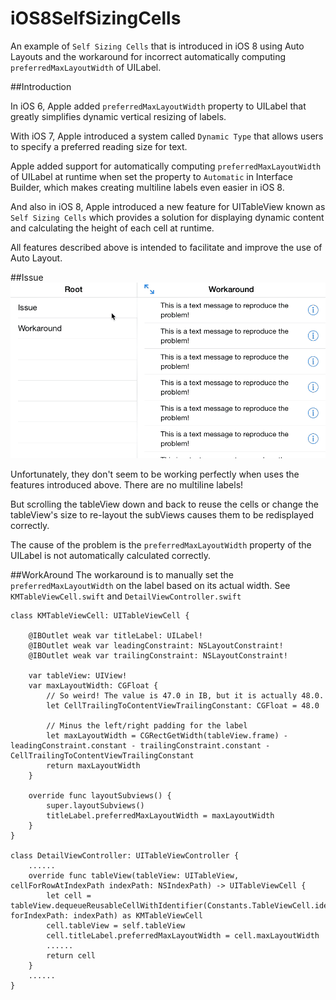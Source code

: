 iOS8SelfSizingCells
============

An example of `Self Sizing Cells` that is introduced in iOS 8 using Auto Layouts and the workaround for incorrect automatically computing `preferredMaxLayoutWidth` of UILabel.

##Introduction

In iOS 6, Apple added `preferredMaxLayoutWidth` property to UILabel that greatly simplifies dynamic vertical resizing of labels.

With iOS 7, Apple introduced a system called `Dynamic Type` that allows users to specify a preferred reading size for text.

Apple added support for automatically computing `preferredMaxLayoutWidth` of UILabel at runtime when set the property to `Automatic` in Interface Builder, which makes creating multiline labels even easier in iOS 8. 

And also in iOS 8, Apple introduced a new feature for UITableView known as `Self Sizing Cells` which provides a solution for displaying dynamic content and calculating the height of each cell at runtime.

All features described above is intended to facilitate and improve the use of Auto Layout.

##Issue
![Screenshot](https://raw.githubusercontent.com/MoZhouqi/iOS8SelfSizingCells/master/Gif/Screenshot.gif)

Unfortunately, they don't seem to be working perfectly when uses the features introduced above. There are no multiline labels!

But scrolling the tableView down and back to reuse the cells or change the tableView's size to re-layout the subViews causes them to be redisplayed correctly.

The cause of the problem is the `preferredMaxLayoutWidth` property of the UILabel is not automatically calculated correctly. 

##WorkAround
The workaround is to manually set the `preferredMaxLayoutWidth` on the label based on its actual width. See `KMTableViewCell.swift` and `DetailViewController.swift`
```
class KMTableViewCell: UITableViewCell {
    
    @IBOutlet weak var titleLabel: UILabel!
    @IBOutlet weak var leadingConstraint: NSLayoutConstraint!
    @IBOutlet weak var trailingConstraint: NSLayoutConstraint!
    
    var tableView: UIView!
    var maxLayoutWidth: CGFloat {
        // So weird! The value is 47.0 in IB, but it is actually 48.0.
        let CellTrailingToContentViewTrailingConstant: CGFloat = 48.0
        
        // Minus the left/right padding for the label
        let maxLayoutWidth = CGRectGetWidth(tableView.frame) - leadingConstraint.constant - trailingConstraint.constant - CellTrailingToContentViewTrailingConstant
        return maxLayoutWidth
    }

    override func layoutSubviews() {
        super.layoutSubviews()
        titleLabel.preferredMaxLayoutWidth = maxLayoutWidth
    }
}
  
class DetailViewController: UITableViewController {
    ......  
    override func tableView(tableView: UITableView, cellForRowAtIndexPath indexPath: NSIndexPath) -> UITableViewCell {
        let cell = tableView.dequeueReusableCellWithIdentifier(Constants.TableViewCell.identifier, forIndexPath: indexPath) as KMTableViewCell
        cell.tableView = self.tableView
        cell.titleLabel.preferredMaxLayoutWidth = cell.maxLayoutWidth
        ......
        return cell
    }
    ......
}
```
